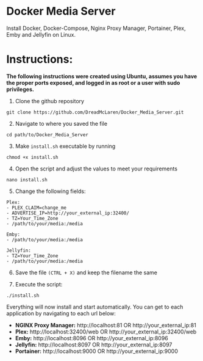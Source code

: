 # Docker Media Server
Install Docker, Docker-Compose, Nginx Proxy Manager, Portainer, Plex, Emby and Jellyfin on Linux.

# Instructions:

**The following instructions were created using Ubuntu, assumes you have the proper ports exposed, and logged in as root or a user with sudo privileges.**

1. Clone the github repository
```
git clone https://github.com/DreadMcLaren/Docker_Media_Server.git
```

2. Navigate to where you saved the file
```
cd path/to/Docker_Media_Server
```

3. Make ```install.sh``` executable by running
```
chmod +x install.sh
```

4. Open the script and adjust the values to meet your requirements
```
nano install.sh
```

5. Change the following fields:
```
Plex:
- PLEX_CLAIM=change_me
- ADVERTISE_IP=http://your_external_ip:32400/
- TZ=Your_Time_Zone
- /path/to/your/media:/media
```
```
Emby:
- /path/to/your/media:/media
```
```
Jellyfin:
- TZ=Your_Time_Zone
- /path/to/your/media:/media
```

6. Save the file ```(CTRL + X)``` and keep the filename the same

7. Execute the script:
```
./install.sh
```


Everything will now install and start automatically. You can get to each application by navigating to each url below:

- **NGINX Proxy Manager:** http://localhost:81 OR http://your_external_ip:81
- **Plex:** http://localhost:32400/web OR http://your_external_ip:32400/web
- **Emby:** http://localhost:8096 OR http://your_external_ip:8096
- **Jellyfin:** http://localhost:8097 OR http://your_external_ip:8097
- **Portainer:** http://localhost:9000 OR http://your_external_ip:9000
